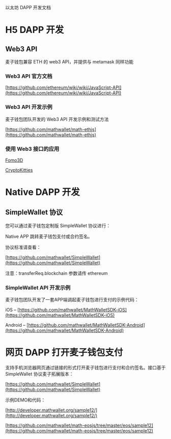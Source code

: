 以太坊 DAPP 开发文档

# H5 DAPP 开发

## Web3 API

麦子钱包兼容 ETH 的 web3 API，并提供与 metamask 同样功能

### Web3 API 官方文档

[https://github.com/ethereum/wiki/wiki/JavaScript-API](https://github.com/ethereum/wiki/wiki/JavaScript-API)

### Web3 API 开发示例

麦子钱包团队开发的 Web3 API 开发示例和测试方法

[https://github.com/mathwallet/math-ethjs](https://github.com/mathwallet/math-ethjs)

### 使用 Web3 接口的应用

[Fomo3D](http://exitscam.me/)

[CryptoKitties](https://www.cryptokitties.co/)

# Native DAPP 开发

## SimpleWallet 协议

您可以通过麦子钱包定制版 SimpleWallet 协议进行：

Native APP 跳转麦子钱包支付或合约签名。

协议标准请查看：

[https://github.com/mathwallet/SimpleWallet](https://github.com/mathwallet/SimpleWallet)

注意：transferReq.blockchain 参数请传 ethereum

### SimpleWallet API 开发示例

麦子钱包团队开发了一套APP端调起麦子钱包进行支付的示例代码：

iOS – [https://github.com/mathwallet/MathWalletSDK-iOS](https://github.com/mathwallet/MathWalletSDK-iOS)

Android – [https://github.com/mathwallet/MathWalletSDK-Android](https://github.com/mathwallet/MathWalletSDK-Android)

# 网页 DAPP 打开麦子钱包支付

支持手机浏览器网页通过链接的形式打开麦子钱包进行支付和合约签名。接口基于 SimpleWallet 协议麦子拓展版本：

[https://github.com/mathwallet/SimpleWallet](https://github.com/mathwallet/SimpleWallet)

示例DEMO和代码：

[http://developer.mathwallet.org/sample12/](http://developer.mathwallet.org/sample12/)

[https://github.com/mathwallet/math-eosjs/tree/master/eos/sample12](https://github.com/mathwallet/math-eosjs/tree/master/eos/sample12)

